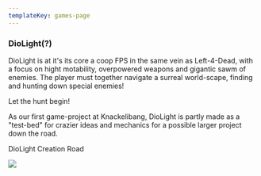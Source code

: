 ```yaml
---
templateKey: games-page
---
```

### DioLight(?)

DioLight is at it's its core a coop FPS in the same vein as Left-4-Dead, with a focus on hight motability, overpowered weapons and gigantic sawm of enemies. The player must together navigate a surreal world-scape, finding and hunting down special enemies! 

Let the hunt begin!

As our first game-project at Knackelibang, DioLight is partly made as a "test-bed" for crazier ideas and mechanics for a possible larger project down the road.

DioLight Creation Road

![](/img/diocreationtree02.png)
